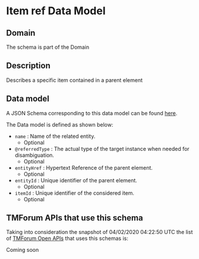 # Item ref Data Model

## Domain

The  schema is part of the  Domain

## Description

Describes a specific item contained in a parent element

## Data model

A JSON Schema corresponding to this data model can be found
[here](https://github.com/tmforum-rand/schemas/blob/candidates/Common/ItemRef.schema.json).

The Data model is defined as shown below:
- `name` : Name of the related entity.
  - Optional
- `@referredType` : The actual type of the target instance when needed for disambiguation.
  - Optional
- `entityHref` : Hypertext Reference of the parent element.
  - Optional
- `entityId` : Unique identifier of the parent element.
  - Optional
- `itemId` : Unique identifier of the considered item.
  - Optional




## TMForum APIs that use this schema

Taking into consideration the snapshot of 04/02/2020 04:22:50 UTC the list of [TMForum Open APIs](https://www.tmforum.org/open-apis/) that uses this schemas is:

Coming soon